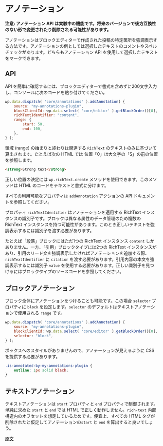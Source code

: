 <!-- 
# Annotations
 -->
# アノテーション

<!-- 
**Note: This API is experimental, that means it is subject to non-backward compatible changes or removal in any future version.**
 -->
**注意: アノテーション API は実験中の機能です。将来のバージョンで後方互換性のない形で変更されたり削除される可能性があります。**

<!-- 
Annotations are a way to highlight a specific piece in a post created with the block editor. Examples of this include commenting on a piece of text and spellchecking. Both can use the annotations API to mark a piece of text.
 -->
アノテーションはブロックエディターで作成された投稿の特定箇所を強調表示する方法です。アノテーションの例としては選択したテキストのコメントやスペルチェックがあります。どちらもアノテーション API を使用して選択したテキストをマークできます。

## API
<!-- 
To see the API for yourself the easiest way is to have a block that is at least 200 characters long without formatting and putting the following in the console:
 -->
API を簡単に確認するには、ブロックエディターで書式を含めずに200文字入力し、コンソールに次のコードを貼り付けてください。

```js
wp.data.dispatch( 'core/annotations' ).addAnnotation( {
	source: "my-annotations-plugin",
	blockClientId: wp.data.select( 'core/editor' ).getBlockOrder()[0],
	richTextIdentifier: "content",
	range: {
		start: 50,
		end: 100,
	},
} );
```
<!-- 
The start and the end of the range should be calculated based only on the text of the relevant `RichText`. For example, in the following HTML position 0 will refer to the position before the capital S:
 -->
領域 (range) の始まりと終わりは関連する `RichText` のテキストのみに基づいて算出されます。たとえば次の HTML では 位置「0」は大文字の「S」の前の位置を参照します。

```html
<strong>Strong text</strong>
```
<!-- 
To help with determining the correct positions, the `wp.richText.create` method can be used. This will split a piece of HTML into text and formats.

All available properties can be found in the API documentation of the `addAnnotation` action.
 -->
正しい位置の決定には `wp.richText.create` メソッドを使用できます。このメソッドは HTML のコードをテキストと書式に分けます。 

すべての利用可能なプロパティは `addAnnotation` アクションの API ドキュメントを参照してください。

<!-- 
The property `richTextIdentifier` is the identifier of the RichText instance the annotation applies to. This is necessary because blocks may have multiple rich text instances that are used to manage data for different attributes, so you need to pass this in order to highlight text within the correct one.
 -->
プロパティ `richTextIdentifier` はアノテーションを適用する RichText インスタンスの識別子です。ブロックは異なる属性のデータ管理のため複数の RichText インスタンスを持つ可能性があります。このとき正しいテキストを強調表示するには識別子を渡す必要があります。

<!-- 
For example the Paragraph block only has a single RichText instance, with the identifer `content`. The quote block type has 2 RichText instances, so if you wish to highlight text in the citation, you need to pass `citation` as the `richTextIdentifier` when adding an annotation. To target the quote content, you need to use the identifier `value`. Refer to the source code of the block type to find the correct identifier.
 -->
たとえば「段落」ブロックにはただ1つの RichText インスタンス `content` しかありません。一方、「引用」ブロックタイプには2つの RichText インスタンスがあり、引用のリード文を強調表示したければアノテーションを追加する際、`richTextIdentifier` に `citation` を渡す必要があります。引用内容の本文を強調表示するには識別子 `value` を使用する必要があります。正しい識別子を見つけるにはブロックタイプのソースコードを参照してください。

<!-- 
## Block annotation
 -->
## ブロックアノテーション

<!-- 
It is also possible to annotate a block completely. In that case just provide the `selector` property and set it to `block`. The default `selector` is `range`, which can be used for text annotation.
 -->
ブロック全体にアノテーションをつけることも可能です。この場合 `selector` プロパティに `block` を設定します。`selector` のデフォルトはテキストアノテーションで使用される `range` です。

```js
wp.data.dispatch( 'core/annotations' ).addAnnotation( {
	source: "my-annotations-plugin",
	blockClientId: wp.data.select( 'core/editor' ).getBlockOrder()[0],
	selector: "block",
} );
```
<!-- 
This doesn't provide any styling out of the box, so you have to provide some CSS to make sure your annotation is shown:
 -->
ボックスへのスタイルがありませんので、アノテーションが見えるように CSS を提供する必要があります。

```css
.is-annotated-by-my-annotations-plugin {
	outline: 1px solid black;
}
```
<!-- 
## Text annotation
 -->
## テキストアノテーション

<!-- 
The text annotation is controlled by the `start` and `end` properties. Simple `start` and `end` properties don't work for HTML, so these properties are assumed to be offsets within the `rich-text` internal structure. For simplicity you can think about this as if all HTML would be stripped out and then you calculate the `start` and the `end` of the annotation.
 -->
テキストアノテーションは `start` プロパティと `end` プロパティで制御されます。単純に求めた `start` と `end` では HTML で正しく動作しません。`rich-text` 内部構造内のオフセットを想定しているためです。便宜上、すべての HTML タグが削除されたと仮定してアノテーションの`start` と `end` を算出すると良いでしょう。

[原文](https://github.com/WordPress/gutenberg/blob/master/docs/designers-developers/developers/block-api/block-annotations.md)